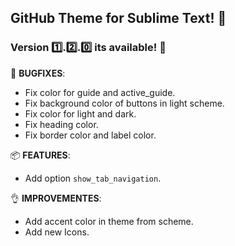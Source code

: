 ## GitHub Theme for Sublime Text! 🎁

### Version 1️⃣.2️⃣.0️⃣ its available! 🎉

🐛 **BUGFIXES**:

* Fix color for guide and active_guide.
* Fix background color of buttons in light scheme.
* Fix color for light and dark.
* Fix heading color.
* Fix border color and label color.

📦 **FEATURES**:

* Add option `show_tab_navigation`.

👌 **IMPROVEMENTES**:

* Add accent color in theme from scheme.
* Add new Icons.
